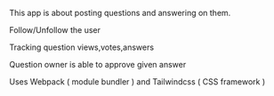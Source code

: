 This app is about posting questions and answering on them.


Follow/Unfollow the user

Tracking question views,votes,answers

Question owner is able to approve given answer

Uses Webpack ( module bundler ) and Tailwindcss ( CSS framework )
